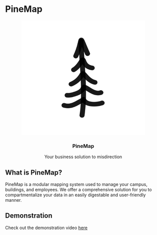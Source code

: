 # **PineMap**

<p align="center">
  <a href="https://github.com/ReeseHatfield/Make-IT-Wright-2025/">
    <img src="./logo.svg" alt="PineMap Logo" width="400" height="370">
  </a>
</p>

<h3 align="center"><strong>PineMap</strong></h3>

<p align="center">
  Your business solution to misdirection
  <br>
</p>

## What is PineMap?

PineMap is a modular mapping system used to manage your campus, buildings, and employees.
We offer a comprehensive solution for you to compartmentalize your data in an easily digestable and user-friendly manner.

## Demonstration

Check out the demonstration video [here](https://www.youtube.com/watch?v=iHJwXn6Rois)